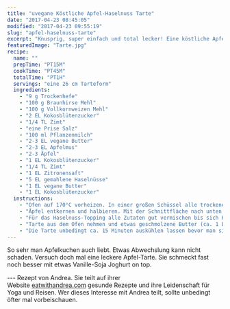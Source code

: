 ```yaml
---
title: "uvegane Köstliche Apfel-Haselnuss Tarte"
date: "2017-04-23 08:45:05"
modified: "2017-04-23 09:55:19"
slug: "apfel-haselnuss-tarte"
excerpt: "Knusprig, super einfach und total lecker! Eine köstliche Apfel-Tarte. Leider macht man sie viel zu selten. "
featuredImage: "Tarte.jpg"
recipe:
  name: ""
  prepTime: "PT15M"
  cookTime: "PT45M"
  totalTime: "PT1H"
  servings: "eine 26 cm Tarteform"
  ingredients:
    - "9 g Trockenhefe"
    - "100 g Braunhirse Mehl"
    - "100 g Vollkornweizen Mehl"
    - "2 EL Kokosblütenzucker"
    - "1/4 TL Zimt"
    - "eine Prise Salz"
    - "100 ml Pflanzenmilch"
    - "2-3 EL vegane Butter"
    - "2-3 EL Apfelmus"
    - "2-3 Äpfel"
    - "1 EL Kokosblütenzucker"
    - "1/4 TL Zimt"
    - "1 EL Zitronensaft"
    - "5 EL gemahlene Haselnüsse"
    - "1 EL vegane Butter"
    - "1 EL Kokosblütenzucker"
  instructions:
    - "Ofen auf 170°C vorheizen. In einer großen Schüssel alle trockenen Zutaten vermischen. Langsam weiche Butter und Pflanzenmilch hinzugeben. Immer wieder zwischendurch verrühren. Entweder mit den Händen oder der Küchenmaschine zu einem geschmeidigen Teig kneten. Lass den Teig dann an einem warmen Ort für ca. 45 Minuten ruhen. Am besten mit einem feuchten Tuch abdecken."
    - "Äpfel entkernen und halbieren. Mit der Schnittfläche nach unten auf ein Schneidebrett geben und in feine Scheiben schneiden. (Oder einfach einen Hobel verwenden) Apfelscheiben in eine kleine Schüssel geben mit Kokosblütenzucker und Zimt bestreuen, gut vermischen und kurz zur Seite geben."
    - "Für das Haselnuss-Topping alle Zutaten gut vermischen bis sich Klumpen formen. Anschließend eine Tarteform mit etwas Butter einstreichen und den Teig gleichmäßig in die Form drücken. Das Apfelmus auf dem Teig verteilen und mit Apfelscheiben gleichmäßig belegen. Mit Haselnuss-Topping abschließen und für ca. 45 Minuten auf mittlerer Stufe backen."
    - "Tarte aus dem Ofen nehmen und etwas geschmolzene Butter (ca. 1 EL) darauf verteilen. Mit Kokosblütenzucker (ca. 1 EL) bestreuen und nochmals für 5 Minuten backen."
    - "Die Tarte unbedingt ca. 15 Minuten auskühlen lassen bevor man sie genießt. Im Kühlschrank in einem verschlossenen Behälter hält sie ca. für eine Woche."
---
```


So sehr man Apfelkuchen auch liebt. Etwas Abwechslung kann nicht schaden. Versuch doch mal eine leckere Apfel-Tarte. Sie schmeckt fast noch besser mit etwas Vanille-Soja Joghurt on top.

\--- Rezept von Andrea. Sie teilt auf ihrer Website [eatwithandrea.com](http://www.eatwithandrea.com/) gesunde Rezepte und ihre Leidenschaft für Yoga und Reisen. Wer dieses Interesse mit Andrea teilt, sollte unbedingt öfter mal vorbeischauen.